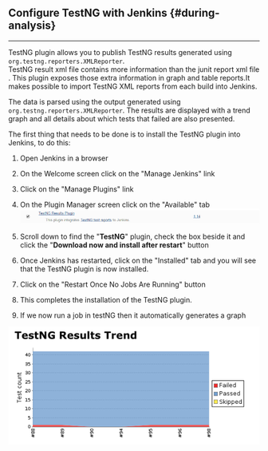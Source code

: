 ## Configure TestNG with Jenkins {#during-analysis}

---

TestNG plugin allows you to publish TestNG results generated using `org.testng.reporters.XMLReporter`.  
TestNG result xml file contains more information than the junit report xml file . This plugin exposes those extra information in graph and table reports.It makes possible to import TestNG XML reports from each build into Jenkins.

The data is parsed using the output generated using `org.testng.reporters.XMLReporter`. The results are displayed with a trend graph and all details about which tests that failed are also presented.

The first thing that needs to be done is to install the TestNG plugin into Jenkins, to do this:

1. Open Jenkins in a browser

2. On the Welcome screen click on the "Manage Jenkins" link

3. Click on the "Manage Plugins" link

4. On the Plugin Manager screen click on the "Available" tab![](/assets/TestNG_plugin_Install.PNG)

5. Scroll down to find the "**TestNG**" plugin, check the box beside it and click the "**Download now and install after restart**" button

6. Once Jenkins has restarted, click on the "Installed" tab and you will see that the TestNG plugin is now installed.

7. Click on the "Restart Once No Jobs Are Running" button

8. This completes the installation of the TestNG plugin.

9. If we now run a job in testNG then it automatically generates a graph

![](/assets/TestNG_test-graph.png)



